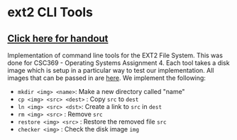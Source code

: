 # ext2 CLI Tools 
## [Click here for handout](https://docs.google.com/document/d/1hIa0XTumToHp72mY1HtWiSOvrA0eAcSOoE5FFMduJww/edit?usp=sharing)

Implementation of command line tools for the EXT2 File System. This was done for CSC369 - Operating Systems Assignment 4. Each tool takes a disk image which is setup in a particular way to test our implementation. All images that can be passed in are [here](https://github.com/tash-had/ext2-file-system/tree/master/images). We implement the following: 

- `mkdir <img> <name>`: Make a new directory called "name"
- `cp <img> <src> <dest>` : Copy `src` to `dest`
- `ln <img> <src> <dst>`: Create a link to `src` in `dest`
- `rm <img> <src>` : Remove `src`
- `restore <img> <src>` : Restore the removed file `src` 
- `checker <img>` : Check the disk image `img` 
